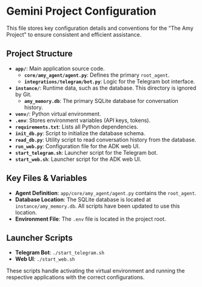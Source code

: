 # Gemini Project Configuration

This file stores key configuration details and conventions for the "The Amy Project" to ensure consistent and efficient assistance.

## Project Structure

*   **`app/`**: Main application source code.
    *   **`core/amy_agent/agent.py`**: Defines the primary `root_agent`.
    *   **`integrations/telegram/bot.py`**: Logic for the Telegram bot interface.
*   **`instance/`**: Runtime data, such as the database. This directory is ignored by Git.
    *   **`amy_memory.db`**: The primary SQLite database for conversation history.
*   **`venv/`**: Python virtual environment.
*   **`.env`**: Stores environment variables (API keys, tokens).
*   **`requirements.txt`**: Lists all Python dependencies.
*   **`init_db.py`**: Script to initialize the database schema.
*   **`read_db.py`**: Utility script to read conversation history from the database.
*   **`run_web.py`**: Configuration file for the ADK web UI.
*   **`start_telegram.sh`**: Launcher script for the Telegram bot.
*   **`start_web.sh`**: Launcher script for the ADK web UI.

## Key Files & Variables

*   **Agent Definition**: `app/core/amy_agent/agent.py` contains the `root_agent`.
*   **Database Location**: The SQLite database is located at `instance/amy_memory.db`. All scripts have been updated to use this location.
*   **Environment File**: The `.env` file is located in the project root.

## Launcher Scripts

*   **Telegram Bot**: `./start_telegram.sh`
*   **Web UI**: `./start_web.sh`

These scripts handle activating the virtual environment and running the respective applications with the correct configurations.
